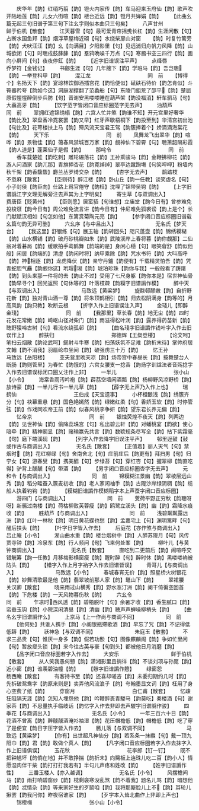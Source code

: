 <!-- { "loadSidebar": true } -->
　　庆华年【韵】红绡巧翦【韵】镫火内家传【韵】车马迎来玉府仙【韵】歌声吹开陆地莲【韵】儿女六街喧【韵】楼台近远【韵】镫月共婵娟【韵】
　　【此曲幺篇无起三句旧谱于第三句下注幺字则似本曲只三句矣】
　　八声甘州　　　　　　　　　鲜于伯机【散套】
　　江天暮雪【句】最可爱青帘摇曵长杠【韵】生涯闲散【句】占断水国鱼邦【韵】烟浮草屋梅近砌【句】水绕柴扉山对窗
　　【韵】时复竹篱旁【韵】犬吠汪汪【韵】幺【向满目】夕阳影里【句】见远浦归舟帆力风降【韵】山城欲闭【句】时聴戍鼓韸韸【韵】羣鸦晩噪千万点【句】寒鴈书空三四行【韵】画向小屏间【句】夜夜停釭【韵】
　　【近字旧谱误注平声】
　　点绛唇　　　　　　　　　　　乔梦符【金钱记】
　　书劔生涯【句】几年牕下【韵】学班马【韵】吾岂匏【韵】一举登科甲【韵】
　　混江龙　　　　　　　　　　　同　前
　　【博得个】名扬天下【韵】宴琼林饮御酒插宫花【韵恰便似】碔砆石待价【韵怎肯似】斗筲器矜夸【韵如今这】洞庭湖撑翻了范蠡船【句】东陵门鉏荒了邵平【韵】楚屈原假惺惺醉倒步兵防【句】晋谢安黑喽喽睡在葫芦架【韵没福消】轩车驷马【句】大纛高牙【韵】
　　【饮字范字皆闭口音应标圈范字无去声】
　　油葫芦　　　　　　　　　　　同　前
　　翠拥红遮锦绣榻【韵】六宫人忙并煞【韵谁不知】开元宫里好奢华【韵比及】翠盘香冷霓裳罢【韵又早】红牙声歇梧桐下【韵投至到】华清宫初出池【句比及】花萼楼扶上马【韵】殢风流天宝君王驾【韵簇捧着个】娇滴滴海棠花【韵】
　　天下乐　　　　　　　　　　　同　前
　　凤舞龙飞出翠华【韵】喧哗【韵】景物佳【韵】蔼春风禁城百万家【韵】覻神仙下碧霄【句】聴箫韶隔彩霞【韵人道是】蓬莱仙子是假【韵】
　　那咤令　　　　　　　　　　　同　前
　　香车载楚娃【韵圪刺】雕轮碾落花【韵】王孙乘骏马【韵】金鞭拂柳花【韵】游人问酒家【韵兀那】青旗揷杏花【韵寛绰绰】翠亭边蹴踘塲【句笑呷呷】粉墙内秋千架【韵香馥馥】麝兰丛罗绮交杂【韵】
　　【杏字无去声】
　　鹊踏枝　　　　　　　　　　　不忽麻【散套】
　　【臣则待】醉江楼【韵】卧山丘【韵一任教】谈笑虚名【句】小子封侯【韵臣向】仕路上爲官倦守【韵枉】沈埋了锦带吴钩【韵】
　　【上字旧谱譌江字文理无解旁注去声其为上字明矣】
　　寄生草【与双调出入】　　　　　　　　费唐臣【贬黄州】
　　【臣则愿】居蛮貊【句谁想】立庙堂【韵今日有】曾参难免投梭诳【韵今日有】周公难免流言讲【韵今日有】仲尼难免狐裘谤【韵上是个】长门献赋汉相如【句怎如他】东篱赏菊陶元亮【韵】
　　【参字闭口音应标圏旧谱载幺篇句韵无异可删】
　　六幺序【与中吕出入】　　　　　　　　无名氏【梦天台】
　　【我这里】舒银练【句】展玉轴【韵转回头】咫尺蓬壶【韵】锦绣糢糊【韵】山水横铺【韵】破丹砂桃瓣如朱【韵】武陵溪岸上春将暮【韵你覻那】二仙翁对着碁局【韵】缓歌拍手鸾鹤舞【韵端的是】身闲心穏【句】眼笑睂舒【韵似他般】闲居【韵端的】清虚【韵闲时将】纳甲乘除【韵】咒水书符【韵】大呌高呼【韵】神相逐【韵】龙虎降伏【韵】亲守丹鑪【韵便有】千载精灵怕吾【韵】凭青蛇胆气麤【韵覻你这】玳瑁瑚【韵】琥珀珍珠【韵你与我】一般般看了踌躇【韵】到头来那一件将的去【韵止不过】受用了七尺身躯【韵你本是】宿世神仙骨【韵早寻个】回光返照【句休等的】叶落枝疎【韵糢字旧谱譌作模】
　　醉中天【与双调出入】　　　　　　　　马致远【黄粱梦】
　　旋酦邨醪嫩【韵】自折野花新【韵】独对青山酒一尊【韵】将朱顶鹤相引【韵】归去松阴满身【韵等的】月高风韵【韵只教】吹断云根
　　【折字入作上旧谱误注入声】
　　金琖儿【即醉金琖】　　　　　　　　　同　前
　　【我那里】草长春【韵】地无尘【韵】四时花发花常嫩【韵】崎岖山径对柴门【韵】雨滋得松叶润【韵】露养得药苗新【韵】聴野猿啼古树【句】看流水绕孤邨【韵】
　　【曲名琖字旧谱譌作钱叶字入作去旧误作上】
　　醉扶归　　　　　　　　　　　郑徳辉【王粲登楼】
　　【论文呵】笔扫云烟散【韵论武呵】劒射斗牛寒【韵】扫荡妖氛不足难【韵折末待】掌帅府居文翰【韵不消我】羽扇纶巾坐间【韵】破强虏三十万【韵】
　　忆王孙　　　　　　　　　　　马致远【岳阳楼】
　　亚夫营里晩天凉【韵】炀帝宫中春昼长【韵】按舞楚台人断肠【韵则管里】为春忙【韵饿的】六宫女腰支一捻香【韵炀字训諡法者音殇捻字入作去旧谱误标闭口圏乂注作上非】
　　一半儿　　　　　　　　　　　张小山【小令】
　　海棠香雨汚吟袍【韵】薜茘空墙闲酒瓢【韵】杨柳野风凉野桥【韵】放诗豪【韵】一半儿行书一半儿草【韵】
　　【薜字无上声乃入作上也】
　　瑞鹤仙　　　　　　　　　　　王伯成【天宝遗事】
　　小杯橙酿浅【韵】绣簇齐分【句】袂幕重悬【韵】国色絶嫣然【韵】绿嫩红柔【句】香娇玉软【韵】时停管弦【韵】作戏同欢帝王前【韵】似春风桃李争妍【韵】望东君长养无偏【韵】
　　忆帝京　　　　　　　　　　　同　前
　　银烛荧煌不夜天【韵】列两边【韵】见世神仙【韵】偷降蕊珠宫【句】私出碧云轩【韵】对蟠桃宴【韵欲】使心暗牵【韵】精神鬭显【韵】赌输赢先共言【韵】数欵规条尽写全【韵】拈下紫霜毫【句】磨下端溪砚【韵】
　　【列字入作去降字旧误注平声】
　　邨里迓鼓【鼔或作古与商调出入】　　　　　无名氏【散套】
　　【正值着】丽人天气【句】禁烟时【韵】花红柳绿【句】舍南舍北【句】庄前庄后【韵更有】拜扫男【句】归宁女【句】游春叟【韵】携美醖【句】步绿苔【句】穿红杏【句】握翠柳【韵直吃得】驴背上醺醺【句】带酒【韵】
　　【男字闭口音应标圏杏字无去声】
　　元和令【与商调出入】　　　　　　　　同　前
　　锦糢糊江景幽【韵】翠棱层远山秀【韵】稻分畦蚕入簇麦初收【韵】老人家闲袖手【韵】古隄沙岸绿阴稠【韵】缆船人执着钓钩【韵】
　　【糢糊旧谱譌作模楜稻字本上声蚕字闭口音应标圏】
　　游四门【与商调出入】　　　　　　　　同　前
　　芰荷平野正穷秋【韵聴呀呀】新鴈过南楼【韵】荷枯柳败芙蓉瘦【韵】鸥鹭立溪头【韵】幽【韵】霜降水痕收【韵】
　　胜葫芦【与商调出入】　　　　　　　　同　前
　　浅碧粼粼露远洲【韵】红叶一林秋【韵】明日黄花蝶也愁【韵】孟嘉宅上【句】渊明篱畔【句】醒后扶头【韵】
　　【叶字日字皆入作去】
　　后庭花【亦作煞与商调出入】　　　　　　　吕止庵【小令】
　　湖山曲水重【韵】楼台烟树中【韵】人醉苏隄月【句】风传贾寺钟【韵】冷泉东【韵】行人频问【句】飞来何处峯【韵】
　　柳叶儿【与黄钟商调出入】　　　　　　　无名氏【散套】
　　直吃到二更前后【韵】闹喧呼交错觥筹【韵一任教】月移梅影横窗瘦【韵】醒时醉【句】醉时休【韵】黑喽喽衲被防头【韵】
　　【错字入作上月字衲字入作去旧谱皆误】
　　青哥儿【与商调出入】　　　　　　　　马致远【小令】
　　春城春宵无价【韵】照星桥火树银花【韵】妙舞清歌最是他【韵】翡翠坡前那人家【韵】鼇山下【韵】
　　翠裙腰　　　　　　　　　　　关汉卿【散套】
　　晓来雨过山横秀【韵】野水涨汀洲【韵】阑干倚徧空回首【韵】下危楼【韵】一天风物暮伤秋【韵】
　　六幺令　　　　　　　　　　　同　前
　　乍凉时西风透【韵】碧梧脱叶【句】余暑才收【韵】香生腻口【韵】帘垂玉钩【韵】小院深闲清昼【韵】清幽【韵】聴声声蝉噪柳梢头【韵】
　　【曲名幺字旧谱譌作么】
　　上京马【上一作尚与商调不同】　　　　　　同　前
　　【他何处】共谁人携手【韵】小阁银瓶殢歌酒【韵】早忘了咒【韵】不记得低低耨【韵】
　　祅神急【与双调不同】　　　　　　　　朱庭玉【散套】
　　不求三品贵【句】惟厌一身多【韵】假若功勲【句】图像麒麟阁【韵】争如忙里闲【句】暂放睂头锁【韵】来今往古英与豪【句到头】都被他日月消磨【韵】
　　【品字闭口音应标圏若字入作去】
　　大安乐　　　　　　　　　　鲜于伯机【散套】
　　从人笑我愚何戅【韵】潇湘影里且徜徉【韵】不谈刘项与孙厐【韵】近小窗【韵】谁羡碧油幢【韵】
　　【戅字旧谱譌作戆】
　　绿窗怨　　　　　　　　　　　杨西庵【散套】
　　有客持书至【韵】还喜却嗟咨【韵】未委归期约几时【韵】先拆破鸳鸯字【韵原来则是】卖弄他风流浪子【韵】夸翰墨显文词【韵】枉用了身心空费了纸【韵】
　　穿窗月　　　　　　　　　　　白仁甫【散套】
　　忆疎狂阻隔天涯【韵】怎知人埋怨他【韵】吟鞭醉褭青騣马【韵莫吃】秦楼酒【句】谢家茶【韵】不思量执手临岐话【韵忆字入作去非即去声騣字旧谱譌作骏】
　　四季花【与商调出入】　　　　　　　　无名氏【小令】
　　一年三百六十日【韵】花酒不曾离【韵】醉醺醺酒淹衫袖湿【韵】花压帽檐低【韵】帽檐低【韵】吃了穿了是便宜【韵日字压字皆入作去】
　　鴈儿落【与双调不同】　　　　　　　　马致远【黄粱梦】
　　【你有】出世超凡神仙分【韵】若系条一抹縧【句】戴一顶九阳巾【韵】君【韵】敢做个真人【韵】
　　【凡字闭口音应标圏若字入作去抹字入作上旧谱俱误】
　　玉花秋　　　　　　　　　　　花李郎【钉一钉】
　　既不把钟馗坏【韵倘在地】并不敢挣揣【韵折末】向臋板上连珠儿吃二百【韵小人】情愿湿肉伴干柴【韵打打打我若有】半句儿声疼和姓改【韵】
　　【姓字旧谱譌作性】
　　三番玉楼人【亦入越调】　　　　　　　无名氏【小令】
　　风摆檐间马【韵】雨打响碧窗纱【韵】枕剩衾寒没乱煞【韵不着我】题名儿骂【韵】暗想他【韵】忒情杂【韵】等来家好生的歹鬬咱【韵】我将那厮脸儿上不【韵】耳轮儿揪罢【韵我问你】昨夜宿谁家【韵】
　　【歹字本入耸北曲作上非即上声也】
　　锦橙梅　　　　　　　　　　　张小山【小令】
